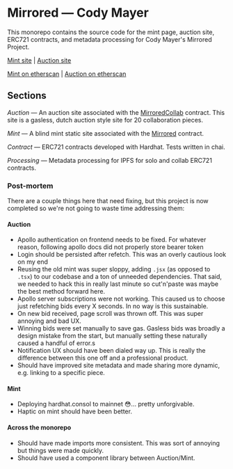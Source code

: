 # Mirrored — Cody Mayer

This monorepo contains the source code for the mint page, auction site, ERC721 contracts, and metadata processing for Cody Mayer's Mirrored Project.

[Mint site](https://mint.codymayer22.com) | [Auction site](https://auction.codymayer22.com)

[Mint on etherscan](https://etherscan.io/address/0x1a2A90fc32E9bcC7c944Ed89F6383a10D2462692) | [Auction on etherscan](https://etherscan.io/address/0x1e42afc104dcf49f8c0f62b63e8e2344e6dbfd93)

## Sections

*Auction* — An auction site associated with the [MirroredCollab](https://github.com/acweb3/mirrored/blob/main/contract/contracts/MirroredCollab.sol) contract.  This site is a gasless, dutch auction style site for 20 collaboration pieces.

*Mint* — A blind mint static site associated with the [Mirrored](https://github.com/acweb3/mirrored/blob/main/contract/contracts/Mirrored.sol) contract.  

*Contract* — ERC721 contracts developed with Hardhat.  Tests written in chai.

*Processing* — Metadata processing for IPFS for solo and collab ERC721 contracts.

### Post-mortem

There are a couple things here that need fixing, but this project is now completed so we're not going to waste time addressing them:

  #### Auction
  - Apollo authentication on frontend needs to be fixed.  For whatever reason, following apollo docs did not properly store bearer token
  - Login should be persisted after refetch.  This was an overly cautious look on my end
  - Reusing the old mint was super sloppy, adding `.jsx` (as opposed to `.tsx`) to our codebase and a ton of unneeded dependencies.  That said, we needed to hack this in really last minute so cut'n'paste was maybe the best method forward here.
  - Apollo server subscriptions were not working.  This caused us to choose just refetching bids every X seconds.  In no way is this sustainable.
  - On new bid received, page scroll was thrown off.  This was super annoying and bad UX.
  - Winning bids were set manually to save gas.  Gasless bids was broadly a design mistake from the start, but manually setting these naturally caused a handful of error.s
  - Notification UX should have been dialed way up.  This is really the difference between this one off and a professional product.
  - Should have improved site metadata and made sharing more dynamic, e.g. linking to a specific piece.
 
  #### Mint
  - Deploying hardhat.consol to mainnet 😳... pretty unforgivable.
  - Haptic on mint should have been better.

  #### Across the monorepo
  - Should have made imports more consistent.  This was sort of annoying but things were made quickly.
  - Should have used a component library between Auction/Mint.
